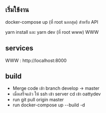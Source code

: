 ## เริ่มใช้งาน

docker-compose up (ที่ root นอกสุด) สำหรับ API

yarn install และ yarn dev (ที่ root www) WWW

## services

WWW : http://localhost:8000

## build

- Merge code เข้า branch develop -> master
- เมื่อเสร็จแล้ว ให้ ssh เข้า server cd เข้า oattydev
- run git pull origin master
- run docker-compose up --build -d
